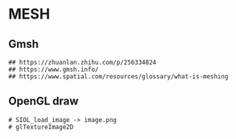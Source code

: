 MESH
====

## Gmsh

    ## https://zhuanlan.zhihu.com/p/256334824
    ## https://www.gmsh.info/
    ## https://www.spatial.com/resources/glossary/what-is-meshing

## OpenGL draw

    # SIOL_load_image -> image.png
    # glTextureImage2D
